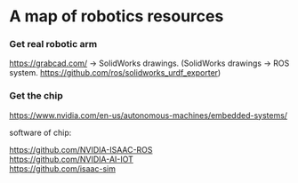 # A map of robotics resources

### Get real robotic arm

https://grabcad.com/ -> SolidWorks drawings. (SolidWorks drawings -> ROS system. https://github.com/ros/solidworks_urdf_exporter)

### Get the chip 

https://www.nvidia.com/en-us/autonomous-machines/embedded-systems/

software of chip:

https://github.com/NVIDIA-ISAAC-ROS  
https://github.com/NVIDIA-AI-IOT  
https://github.com/isaac-sim

###  
